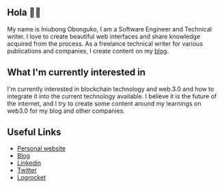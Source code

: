 ## Hola 👋🏾

My name is Iniubong Obonguko, I am a Software Engineer and Technical writer. I love to create beautiful web interfaces and share knowledge acquired from the process. 
As a freelance technical writer for various publications and companies, I create content on my [blog](https://blog.iniubong.com).

## What I'm currently interested in

I'm currently interested in blockchain technology and web.3.0 and how to integrate it into the current technology available. I believe it is the future of the internet, and I try to create some content around my learnings on web3.0 for my blog and other companies.

## Useful Links


- [Personal website](https://iniubong.com)
- [Blog](https://blog.iniubongobonguko.com)
- [Linkedin](https://linkedin.com/in/iniubongobonguko)
- [Twitter](https://twitter.com/IObonguko)
- [Logrocket](https://blog.logrocket.com/author/iniubongobonguko)
